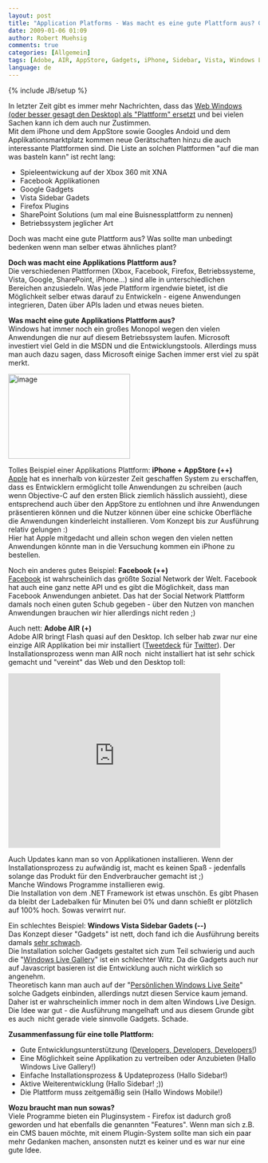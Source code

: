 ```yaml
---
layout: post
title: "Application Platforms - Was macht es eine gute Plattform aus? Gute und Schlechte Beispiele"
date: 2009-01-06 01:09
author: Robert Muehsig
comments: true
categories: [Allgemein]
tags: [Adobe, AIR, AppStore, Gadgets, iPhone, Sidebar, Vista, Windows Live, Windows Mobile]
language: de
---
```

{% include JB/setup %}
<p>In letzter Zeit gibt es immer mehr Nachrichten, dass das <a href="http://www.golem.de/0901/64250.html">Web Windows (oder besser gesagt den Desktop) als &quot;Plattform&quot; ersetzt</a> und bei vielen Sachen kann ich dem auch nur Zustimmen.     <br />Mit dem iPhone und dem AppStore sowie Googles Andoid und dem Applikationsmarktplatz kommen neue Gerätschaften hinzu die auch interessante Plattformen sind. Die Liste an solchen Plattformen &quot;auf die man was basteln kann&quot; ist recht lang:</p>  <ul>   <li>Spieleentwickung auf der Xbox 360 mit XNA </li>    <li>Facebook Applikationen </li>    <li>Google Gadgets </li>    <li>Vista Sidebar Gadets </li>    <li>Firefox Plugins </li>    <li>SharePoint Solutions (um mal eine Buisnessplattform zu nennen) </li>    <li>Betriebssystem jeglicher Art </li> </ul>  <p>Doch was macht eine gute Plattform aus? Was sollte man unbedingt bedenken wenn man selber etwas ähnliches plant?</p>  <p></p> 
<!--more-->
  <p></p>  <p><strong>Doch was macht eine Applikations Plattform aus?      <br /></strong>Die verschiedenen Plattformen (Xbox, Facebook, Firefox, Betriebssysteme, Vista, Google, SharePoint, iPhone...) sind alle in unterschiedlichen Bereichen anzusiedeln. Was jede Plattform irgendwie bietet, ist die Möglichkeit selber etwas darauf zu Entwickeln - eigene Anwendungen integrieren, Daten über APIs laden und etwas neues bieten.</p>  <p><strong>Was macht eine gute Applikations Plattform aus?</strong>     <br />Windows hat immer noch ein großes Monopol wegen den vielen Anwendungen die nur auf diesem Betriebssystem laufen. Microsoft investiert viel Geld in die MSDN und die Entwicklungstools. Allerdings muss man auch dazu sagen, dass Microsoft einige Sachen immer erst viel zu spät merkt.</p>  <p><a href="{{BASE_PATH}}/assets/wp-images-de/image583.png"><img style="border-right-width: 0px; border-top-width: 0px; border-bottom-width: 0px; border-left-width: 0px" border="0" alt="image" src="{{BASE_PATH}}/assets/wp-images-de/image-thumb561.png" width="244" height="170" /></a></p>  <p>Tolles Beispiel einer Applikations Plattform: <strong>iPhone + AppStore (++)      <br /></strong><a href="http://apple.com">Apple</a> hat es innerhalb von kürzester Zeit geschaffen System zu erschaffen, dass es Entwicklern ermöglicht tolle Anwendungen zu schreiben (auch wenn Objective-C auf den ersten Blick ziemlich hässlich aussieht), diese entsprechend auch über den AppStore zu entlohnen und ihre Anwendungen präsentieren können und die Nutzer können über eine schicke Oberfläche die Anwendungen kinderleicht installieren. Vom Konzept bis zur Ausführung relativ gelungen :)     <br />Hier hat Apple mitgedacht und allein schon wegen den vielen netten Anwendungen könnte man in die Versuchung kommen ein iPhone zu bestellen.</p>  <p>Noch ein anderes gutes Beispiel: <strong>Facebook (++)      <br /></strong><a href="http://facebook.com">Facebook</a> ist wahrscheinlich das größte Sozial Network der Welt. Facebook hat auch eine ganz nette API und es gibt die Möglichkeit, dass man Facebook Anwendungen anbietet. Das hat der Social Network Plattform damals noch einen guten Schub gegeben - über den Nutzen von manchen Anwendungen brauchen wir hier allerdings nicht reden ;)</p>  <p>Auch nett: <strong>Adobe AIR (+)      <br /></strong>Adobe AIR bringt Flash quasi auf den Desktop. Ich selber hab zwar nur eine einzige AIR Applikation bei mir installiert (<a href="http://www.tweetdeck.com/">Tweetdeck</a> für <a href="http://twitter.com">Twitter</a>). Der Installationsprozess wenn man AIR noch&#160; nicht installiert hat ist sehr schick gemacht und &quot;vereint&quot; das Web und den Desktop toll:</p>  <div style="padding-bottom: 0px; margin: 0px; padding-left: 0px; padding-right: 0px; display: inline; padding-top: 0px" id="scid:5737277B-5D6D-4f48-ABFC-DD9C333F4C5D:288ccea8-10fc-4be8-bdc6-5e6863dfd06b" class="wlWriterSmartContent">   <div style="padding-bottom: 0px; margin: 0px; padding-left: 0px; padding-right: 0px; display: inline; padding-top: 0px" id="bc45edec-5f9b-4760-a1d6-f14ba5287829">     <div><embed height="350" type="application/x-shockwave-flash" width="425" src="http://www.youtube.com/v/f5FfJTZ6o-g" wmode="transparent" /></div>   </div> </div>  <p>Auch Updates kann man so von Applikationen installieren. Wenn der Installationsprozess zu aufwändig ist, macht es keinen Spaß - jedenfalls solange das Produkt für den Endverbraucher gemacht ist ;)    <br />Manche Windows Programme installieren ewig.     <br />Die Installation von dem .NET Framework ist etwas unschön. Es gibt Phasen da bleibt der Ladebalken für Minuten bei 0% und dann schießt er plötzlich auf 100% hoch. Sowas verwirrt nur.</p>  <p>Ein schlechtes Beispiel: <strong>Windows Vista Sidebar Gadets (--)      <br /></strong>Das Konzept dieser &quot;Gadgets&quot; ist nett, doch fand ich die Ausführung bereits damals <a href="{{BASE_PATH}}/2007/12/10/windows-vista-gadgets-und-einige-sicherheitsbedenken/">sehr schwach</a>.     <br />Die Installation solcher Gadgets gestaltet sich zum Teil schwierig und auch die &quot;<a href="http://gallery.live.com/">Windows Live Gallery</a>&quot; ist ein schlechter Witz. Da die Gadgets auch nur auf Javascript basieren ist die Entwicklung auch nicht wirklich so angenehm.     <br />Theoretisch kann man auch auf der &quot;<a href="http://my.live.com">Persönlichen Windows Live Seite</a>&quot; solche Gadgets einbinden, allerdings nutzt diesen Service kaum jemand. Daher ist er wahrscheinlich immer noch in dem alten Windows Live Design.     <br />Die Idee war gut - die Ausführung mangelhaft und aus diesem Grunde gibt es auch&#160; nicht gerade viele sinnvolle Gadgets. Schade.</p>  <p><strong>Zusammenfassung für eine tolle Plattform:</strong></p>  <ul>   <li>Gute Entwicklungsunterstützung (<a href="http://www.youtube.com/watch?v=KMU0tzLwhbE">Developers, Developers, Developers!</a>) </li>    <li>Eine Möglichkeit seine Applikation zu vertreiben oder Anzubieten (Hallo Windows Live Gallery!) </li>    <li>Einfache Installationsprozess &amp; Updateprozess (Hallo Sidebar!) </li>    <li>Aktive Weiterentwicklung (Hallo Sidebar! ;)) </li>    <li>Die Plattform muss zeitgemäßig sein (Hallo Windows Mobile!) </li> </ul>  <p><strong>Wozu braucht man nun sowas?      <br /></strong>Viele Programme bieten ein Pluginsystem - Firefox ist dadurch groß geworden und hat ebenfalls die genannten &quot;Features&quot;. Wenn man sich z.B. ein CMS bauen möchte, mit einem Plugin-System sollte man sich ein paar mehr Gedanken machen, ansonsten nutzt es keiner und es war nur eine gute Idee.</p>
